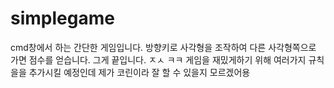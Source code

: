 # simplegame
cmd창에서 하는 간단한 게임입니다.
방향키로 사각형을 조작하여 다른 사각형쪽으로 가면 점수를 얻습니다.
그게 끝입니다. ㅈㅅ ㅋㅋ
게임을 재밌게하기 위해 여러가지 규칙을을 추가시킬 예정인데 제가 코린이라 잘 할 수 있을지 모르겠어용
